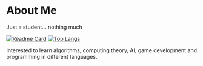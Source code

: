 # About Me  
Just a student... nothing much

[![Readme Card](https://github-readme-stats.vercel.app/api/pin/?username=ssuish&repo=prog)](https://github.com/anuraghazra/github-readme-stats)
[![Top Langs](https://github-readme-stats.vercel.app/api/top-langs/?username=ssuish&langs_count=8)](https://github.com/anuraghazra/github-readme-stats)

Interested to learn algorithms, computing theory, AI, game development and programming in different languages.
